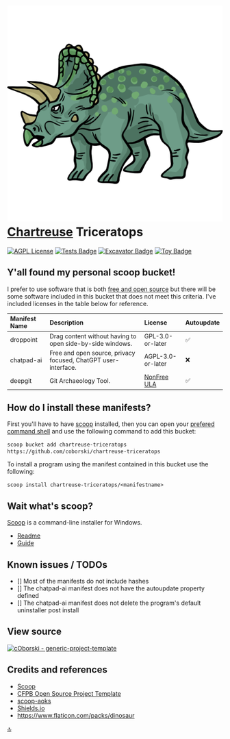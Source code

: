 # ![Triceratops Icon](/triceratops.png) [Chartreuse](https://encycolorpedia.com/7fff00) Triceratops

[![AGPL License](https://img.shields.io/badge/license-AGPL-blue.svg)](http://www.gnu.org/licenses/agpl-3.0) [![Tests Badge](https://github.com/coborski/chartreuse-triceratops/actions/workflows/ci.yml/badge.svg)](https://github.com/coborski/chartreuse-triceratops/actions/workflows/ci.yml) [![Excavator Badge](https://github.com/coborski/chartreuse-triceratops/actions/workflows/excavator.yml/badge.svg)](https://github.com/coborski/chartreuse-triceratops/actions/workflows/excavator.yml) [![Toy Badge](https://img.shields.io/badge/project%20type-toy-blue)](https://project-types.github.io/#toy)

## Y'all found my personal scoop bucket!

I prefer to use software that is both [free and open source](https://www.gnu.org/licenses/license-list.html) but there will be some software included in this bucket that does not meet this criteria. I've included licenses in the table below for reference.

| **Manifest Name** | **Description**                                                                                      | **License**       | **Autoupdate** |
| :----------- | :--------------------------------------------------------------------------------------------------- | :---------------- | :------------- |
| droppoint    | Drag content without having to open side-by-side windows.                                            | GPL-3.0-or-later  | ✅            |
| chatpad-ai   | Free and open source, privacy focused, ChatGPT user-interface.                                       | AGPL-3.0-or-later | ❌            |
| deepgit      | Git Archaeology Tool.                                                                                | [NonFree ULA](https://www.syntevo.com/documents/deepgit-license.html) | ✅            |

## How do I install these manifests?

First you'll have to have [scoop](https://scoop.sh/) installed, then you can open your [prefered command shell](https://github.com/ScoopInstaller/Scoop/wiki/Why-PowerShell) and use the following command to add this bucket:

```pwsh
scoop bucket add chartreuse-triceratops https://github.com/coborski/chartreuse-triceratops
```

To install a program using the manifest contained in this bucket use the following:

```pwsh
scoop install chartreuse-triceratops/<manifestname>
```

## Wait what's scoop?

[Scoop](https://scoop.sh/) is a command-line installer for Windows.
- [Readme](https://github.com/ScoopInstaller/Scoop?tab=readme-ov-file)
- [Guide](https://scoop.netlify.app/guide/)


## Known issues / TODOs

- [] Most of the manifests do not include hashes
- [] The chatpad-ai manifest does not have the autoupdate property defined
- [] The chatpad-ai manifest does not delete the program's default uninstaller post install


## View source

[![cOborski - generic-project-template](https://img.shields.io/static/v1?label=cOborski&message=chartreuse-triceratops&color=green&logo=github)](https://github.com/coborski/chartreuse-triceratops/)


## Credits and references

- [Scoop](https://scoop.sh/)
- [CFPB Open Source Project Template](https://github.com/cfpb/open-source-project-template)
- [scoop-aoks](https://github.com/AntonOks/scoop-aoks)
- [Shields.io](https://shields.io/)
- https://www.flaticon.com/packs/dinosaur

[🔝](#chartreuse-triceratops)
